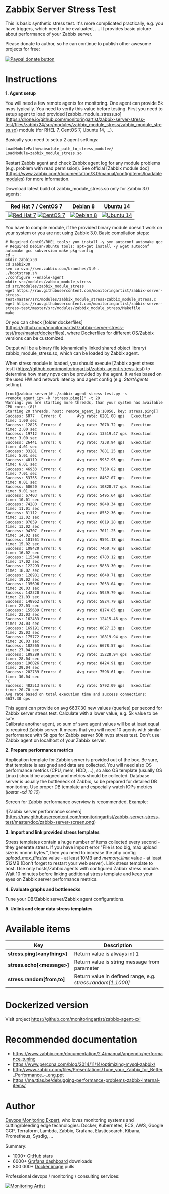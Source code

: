 # Zabbix Server Stress Test

This is basic synthetic stress test. It's more complicated practically, e.g. you 
have triggers, which need to be evaluated, .... It provides basic picture about 
performance of your Zabbix server.

Please donate to author, so he can continue to publish other awesome projects 
for free:

[![Paypal donate button](http://jangaraj.com/img/github-donate-button02.png)](https://www.paypal.com/cgi-bin/webscr?cmd=_s-xclick&hosted_button_id=8LB6J222WRUZ4)

# Instructions

**1. Agent setup**

You will need a few remote agents for monitoring. One agent can provide 5k nvps 
typically. You need to verify this value before testing.
First you need to setup agent to load provided [zabbix_module_stress.so]
(https://drone.io/github.com/monitoringartist/zabbix-server-stress-test/files/zabbix24/src/modules/zabbix_module_stress/zabbix_module_stress.so) 
module (for RHEL 7, CentOS 7, Ubuntu 14, ...).

Basically you need to setup 2 agent settings:

```
LoadModulePath=<absolute_path_to_stress_module>/
LoadModule=zabbix_module_stress.so
``` 

Restart Zabbix agent and check Zabbix agent log for any module problems (e.g. 
problem with read permission).
See official [Zabbix module doc]
(https://www.zabbix.com/documentation/3.0/manual/config/items/loadablemodules) 
for more information.

Download latest build of zabbix_module_stress.so only for Zabbix 3.0 agents:

| [Red Hat 7 / CentOS 7](https://github.com/monitoringartist/zabbix-server-stress-test/raw/gh-pages/centos7/zabbix_module_stress.so) | [Debian 8](https://github.com/monitoringartist/zabbix-server-stress-test/raw/gh-pages/debian8/zabbix_module_stress.so) | [Ubuntu 14](https://github.com/monitoringartist/zabbix-server-stress-test/raw/gh-pages/ubuntu14/zabbix_module_stress.so) |
| :---: | :---: | :---: |
| [![Red Hat 7](doc/logo_redhat.png)](https://github.com/monitoringartist/zabbix-server-stress-test/raw/gh-pages/centos7/zabbix_module_stress.so) [![CentOS 7](doc/logo_centos.png)](https://github.com/monitoringartist/zabbix-server-stress-test/raw/gh-pages/centos7/zabbix_module_stress.so) | [![Debian 8](doc/logo_debian.png)](https://github.com/monitoringartist/zabbix-server-stress-test/raw/gh-pages/debian8/zabbix_module_stress.so)  | [![Ubuntu 14](doc/logo_ubuntu.png)](https://github.com/monitoringartist/zabbix-server-stress-test/raw/gh-pages/ubuntu14/zabbix_module_stress.so) |

You have to compile module, if the provided binary module doesn't work on your 
system or you are not using Zabbix 3.0. Basic compilation steps:

    # Required CentOS/RHEL tools: yum install -y svn autoconf automake gcc
    # Required Debian/Ubuntu tools: apt-get install -y wget autoconf automake gcc subversion make pkg-config
    cd ~
    mkdir zabbix30
    cd zabbix30
    svn co svn://svn.zabbix.com/branches/3.0 .
    ./bootstrap.sh
    ./configure --enable-agent
    mkdir src/modules/zabbix_module_stress
    cd src/modules/zabbix_module_stress
    wget https://raw.githubusercontent.com/monitoringartist/zabbix-server-stress-test/master/src/modules/zabbix_module_stress/zabbix_module_stress.c
    wget https://raw.githubusercontent.com/monitoringartist/zabbix-server-stress-test/master/src/modules/zabbix_module_stress/Makefile
    make

Or you can check [folder dockerfiles]
(https://github.com/monitorinartist/zabbix-server-stress-test/tree/master/dockerfiles),
where Dockerfiles for different OS/Zabbix versions can be customized.

Output will be a binary file (dynamically linked shared object library) 
zabbix_module_stress.so, which can be loaded by Zabbix agent.

When stress module is loaded, you should execute [Zabbix agent stress test]
(https://github.com/monitoringartist/zabbix-agent-stress-test) to determine 
how many npvs can be provided by the agent. It varies based on the used HW 
and network latency and agent config (e.g. *StartAgents* setting).

```
[root@zabbix-server]# ./zabbix-agent-stress-test.py -s <remote_agent_ip> -k "stress.ping[]" -t 20
Warning: you are starting more threads, than your system has available CPU cores (8)!
Starting 20 threads, host: remote_agent_ip:10050, key: stress.ping[]
Success: 6077   Errors: 0       Avg rate: 6201.08 qps   Execution time: 1.00 sec
Success: 12825  Errors: 0       Avg rate: 7070.72 qps   Execution time: 2.00 sec
Success: 19712  Errors: 0       Avg rate: 13519.47 qps  Execution time: 3.00 sec
Success: 26441  Errors: 0       Avg rate: 7238.94 qps   Execution time: 4.01 sec
Success: 33281  Errors: 0       Avg rate: 7881.25 qps   Execution time: 5.01 sec
Success: 40119  Errors: 0       Avg rate: 5957.95 qps   Execution time: 6.01 sec
Success: 46933  Errors: 0       Avg rate: 7150.82 qps   Execution time: 7.01 sec
Success: 53755  Errors: 0       Avg rate: 8467.07 qps   Execution time: 8.01 sec
Success: 60620  Errors: 0       Avg rate: 10828.77 qps  Execution time: 9.01 sec
Success: 67403  Errors: 0       Avg rate: 5495.64 qps   Execution time: 10.01 sec
Success: 74280  Errors: 0       Avg rate: 9848.34 qps   Execution time: 11.01 sec
Success: 81112  Errors: 0       Avg rate: 8552.36 qps   Execution time: 12.02 sec
Success: 87859  Errors: 0       Avg rate: 6019.28 qps   Execution time: 13.02 sec
Success: 94707  Errors: 0       Avg rate: 7011.25 qps   Execution time: 14.02 sec
Success: 101561 Errors: 0       Avg rate: 9591.18 qps   Execution time: 15.02 sec
Success: 108420 Errors: 0       Avg rate: 7460.78 qps   Execution time: 16.02 sec
Success: 115348 Errors: 0       Avg rate: 6783.12 qps   Execution time: 17.02 sec
Success: 122293 Errors: 0       Avg rate: 5833.30 qps   Execution time: 18.02 sec
Success: 128981 Errors: 0       Avg rate: 6648.71 qps   Execution time: 19.02 sec
Success: 135696 Errors: 0       Avg rate: 7053.04 qps   Execution time: 20.03 sec
Success: 142320 Errors: 0       Avg rate: 5939.79 qps   Execution time: 21.03 sec
Success: 148962 Errors: 0       Avg rate: 5824.79 qps   Execution time: 22.03 sec
Success: 155639 Errors: 0       Avg rate: 8174.85 qps   Execution time: 23.03 sec
Success: 162433 Errors: 0       Avg rate: 12415.46 qps  Execution time: 24.03 sec
Success: 169191 Errors: 0       Avg rate: 8027.23 qps   Execution time: 25.03 sec
Success: 175772 Errors: 0       Avg rate: 10819.94 qps  Execution time: 26.03 sec
Success: 182565 Errors: 0       Avg rate: 6678.57 qps   Execution time: 27.04 sec
Success: 189289 Errors: 0       Avg rate: 15228.94 qps  Execution time: 28.04 sec
Success: 196026 Errors: 0       Avg rate: 8424.91 qps   Execution time: 29.04 sec
Success: 202789 Errors: 0       Avg rate: 7598.61 qps   Execution time: 30.04 sec
^C
Success: 482513 Errors: 0       Avg rate: 5792.09 qps   Execution time: 20.70 sec
Avg rate based on total execution time and success connections: 6637.30 qps
```

This agent can provide on avg 6637.30 new values (queries) per second for Zabbix 
server stress test. Calculate with a lower value, e.g. 5k value to be safe.  
Calibrate another agent, so sum of save agent values will be at least equal to 
required Zabbix server. It means that you will need 10 agents with similar 
performance with 5k qps for Zabbix server 50k nvps stress test. Don't use Zabbix 
agent on localhost of your Zabbix server.

**2. Prepare performance metrics**

Application template for Zabbix server is provided out of the box. Be sure, that 
template is assigned and data are collected. 
You will need also OS performance metrics (CPU, mem, HDD, ...), so also OS 
template (usually OS Linux) should be assigned and metrics should be collected. 
Database server is usually the bottleneck of Zabbix, so be prepared for detailed DB 
monitoring. Use proper DB template and especially watch IOPs metrics (*iostat -xd 10 10*)

Screen for Zabbix performance overview is recommended. Example:

![Zabbix server performance screen]
(https://raw.githubusercontent.com/monitoringartist/zabbix-server-stress-test/master/doc/zabbix-server-screen.png)

**3. Import and link provided stress templates**

Stress templates contain a huge number of items collected every second - they 
generate stress. If you have import error "File is too big, max upload size is 
nnnnn bytes.", then you need to increase the php config *upload_max_filesize* value - 
at least 10MB and *memory_limit* value - at least 512MB (Don't forget to 
restart your web server). Link stress template to host. Use only hosts/Zabbix 
agents with configured Zabbix stress module. Wait 10 minutes before linking 
additional stress template and keep your eyes on Zabbix server performance metrics.

**4. Evaluate graphs and bottlenecks**

Tune your DB/Zabbix server/Zabbix agent configurations.

**5. Unlink and clear data stress templates**  

# Available items

| Key | Description |
| --- | ----------- |
| **stress.ping[\<anything\>]** | Return value is always int 1 |  
| **stress.echo[\<message\>]**  | Return value is string message from parameter |
| **stress.random[from,to]**  | Return value in defined range, e.g. *stress.random[1,1000]* |

# Dockerized version

Visit project https://github.com/monitoringartist/zabbix-agent-xxl 

# Recommended documentation

- https://www.zabbix.com/documentation/2.4/manual/appendix/performance_tuning
- https://www.percona.com/blog/2014/11/14/optimizing-mysql-zabbix/
- http://www.zabbix.com/files/Presentations/Tune_your_Zabbix_for_Better_Performance_-_eng.ppt
- https://ma.ttias.be/debugging-performance-problems-zabbix-internal-items/

# Author

[Devops Monitoring Expert](http://www.jangaraj.com 'DevOps / Docker / Kubernetes / AWS ECS / Google GCP / Zabbix / Zenoss / Terraform / Monitoring'),
who loves monitoring systems and cutting/bleeding edge technologies: Docker,
Kubernetes, ECS, AWS, Google GCP, Terraform, Lambda, Zabbix, Grafana, Elasticsearch,
Kibana, Prometheus, Sysdig, ...

Summary:
* 1000+ [GitHub](https://github.com/monitoringartist/) stars
* 6000+ [Grafana dashboard](https://grafana.net/monitoringartist) downloads
* 800 000+ [Docker image](https://hub.docker.com/u/monitoringartist/) pulls

Professional devops / monitoring / consulting services:

[![Monitoring Artist](http://monitoringartist.com/img/github-monitoring-artist-logo.jpg)](http://www.monitoringartist.com 'DevOps / Docker / Kubernetes / AWS ECS / Google GCP / Zabbix / Zenoss / Terraform / Monitoring')
